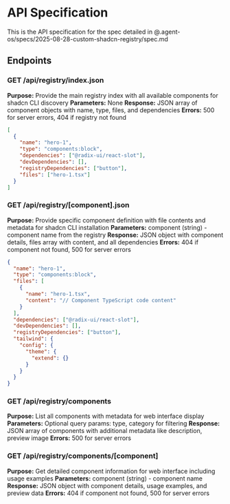 # API Specification

This is the API specification for the spec detailed in @.agent-os/specs/2025-08-28-custom-shadcn-registry/spec.md

## Endpoints

### GET /api/registry/index.json

**Purpose:** Provide the main registry index with all available components for shadcn CLI discovery
**Parameters:** None
**Response:** JSON array of component objects with name, type, files, and dependencies
**Errors:** 500 for server errors, 404 if registry not found

```json
[
  {
    "name": "hero-1",
    "type": "components:block",
    "dependencies": ["@radix-ui/react-slot"],
    "devDependencies": [],
    "registryDependencies": ["button"],
    "files": ["hero-1.tsx"]
  }
]
```

### GET /api/registry/[component].json

**Purpose:** Provide specific component definition with file contents and metadata for shadcn CLI installation
**Parameters:** component (string) - component name from the registry
**Response:** JSON object with component details, files array with content, and all dependencies
**Errors:** 404 if component not found, 500 for server errors

```json
{
  "name": "hero-1",
  "type": "components:block",
  "files": [
    {
      "name": "hero-1.tsx",
      "content": "// Component TypeScript code content"
    }
  ],
  "dependencies": ["@radix-ui/react-slot"],
  "devDependencies": [],
  "registryDependencies": ["button"],
  "tailwind": {
    "config": {
      "theme": {
        "extend": {}
      }
    }
  }
}
```

### GET /api/registry/components

**Purpose:** List all components with metadata for web interface display
**Parameters:** Optional query params: type, category for filtering
**Response:** JSON array of components with additional metadata like description, preview image
**Errors:** 500 for server errors

### GET /api/registry/components/[component]

**Purpose:** Get detailed component information for web interface including usage examples
**Parameters:** component (string) - component name
**Response:** JSON object with component details, usage examples, and preview data
**Errors:** 404 if component not found, 500 for server errors
